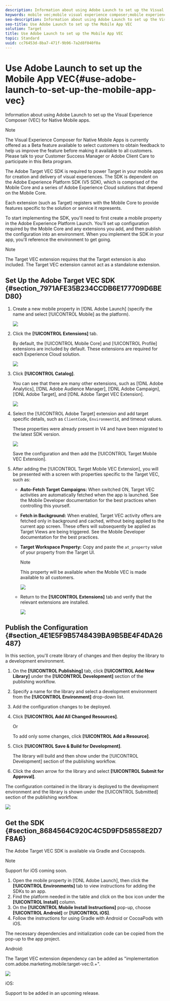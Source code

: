 ```yaml
---
description: Information about using Adobe Launch to set up the Visual Experience Composer (VEC) for Native Mobile apps.
keywords: mobile vec;mobile visual experience composer;mobile experience composer options;setting up;launch;adobe launch;vec sdk
seo-description: Information about using Adobe Launch to set up the Visual Experience Composer (VEC) for Native Mobile apps.
seo-title: Use Adobe Launch to set up the Mobile App VEC
solution: Target
title: Use Adobe Launch to set up the Mobile App VEC
topic: Standard
uuid: cc76453d-8ba7-471f-9b96-7a2d8f040f0a
---
```


# Use Adobe Launch to set up the Mobile App VEC{#use-adobe-launch-to-set-up-the-mobile-app-vec}

Information about using Adobe Launch to set up the Visual Experience Composer (VEC) for Native Mobile apps.

>[!NOTE]
>
>The Visual Experience Composer for Native Mobile Apps is currently offered as a Beta feature available to select customers to obtain feedback to help us improve the feature before making it available to all customers. Please talk to your Customer Success Manager or Adobe Client Care to participate in this Beta program.

The Adobe Target VEC SDK is required to power Target in your mobile apps for creation and delivery of visual experiences. The SDK is dependent on the Adobe Experience Platform SDK (V5 SDK), which is comprised of the Mobile Core and a series of Adobe Experience Cloud solutions that depend on the Mobile Core.

Each extension (such as Target) registers with the Mobile Core to provide features specific to the solution or service it represents.

To start implementing the SDK, you'll need to first create a mobile property in the Adobe Experience Platform Launch. You'll set up configuration required by the Mobile Core and any extensions you add, and then publish the configuration into an environment. When you implement the SDK in your app, you'll reference the environment to get going.

>[!NOTE]
>
>The Target VEC extension requires that the Target extension is also included. The Target VEC extension cannot act as a standalone extension.

## Set Up the Adobe Target VEC SDK {#section_7971AFE35B234CCDB6E177709D6BED80}

1. Create a new mobile property in [!DNL Adobe Launch] (specify the name and select [!UICONTROL Mobile] as the platform).

   ![](assets/launch_create_mobile_property.png)

1. Click the **[!UICONTROL Extensions]** tab.

   By default, the [!UICONTROL Mobile Core] and [!UICONTROL Profile] extensions are included by default. These extensions are required for each Experience Cloud solution.

   ![](assets/launch_2.png)

1. Click **[!UICONTROL Catalog]**.

   You can see that there are many other extensions, such as [!DNL Adobe Analytics], [!DNL Adobe Audience Manager], [!DNL Adobe Campaign], [!DNL Adobe Target], and [!DNL Adobe Target VEC Extension].

   ![](assets/launch_3.png)

1. Select the [!UICONTROL Adobe Target] extension and add target specific details, such as `ClientCode`, `EnvironmentId`, and timeout values.

   These properties were already present in V4 and have been migrated to the latest SDK version.

   ![](assets/launch_4.png)

   Save the configuration and then add the [!UICONTROL Target Mobile VEC Extension]. 

1. After adding the [!UICONTROL Target Mobile VEC Extension], you will be presented with a screen with properties specific to the Target VEC, such as:

    * **Auto-Fetch Target Campaigns:** When switched ON, Target VEC activities are automatically fetched when the app is launched. See the Mobile Developer documentation for the best practices when controlling this yourself. 
    * **Fetch in Background:** When enabled, Target VEC activity offers are fetched only in background and cached, without being applied to the current app screen. These offers will subsequently be applied as Target Views are being triggered. See the Mobile Developer documentation for the best practices. 
    * **Target Workspace Property:** Copy and paste the `at_property` value of your property from the Target UI.

      >[!NOTE]
      >
      >This property will be available when the Mobile VEC is made available to all customers.

      ![](assets/launch_5.png)

    * Return to the **[!UICONTROL Extensions]** tab and verify that the relevant extensions are installed.

      ![](assets/launch_6.png)

## Publish the Configuration {#section_4E1E5F9B5748439BA9B5BE4F4DA26487}

In this section, you'll create library of changes and then deploy the library to a development environment.

1. On the **[!UICONTROL Publishing]** tab, click **[!UICONTROL Add New Library]** under the **[!UICONTROL Development]** section of the publishing workflow. 
1. Specify a name for the library and select a development environment from the **[!UICONTROL Environment]** drop-down list. 
1. Add the configuration changes to be deployed. 
1. Click **[!UICONTROL Add All Changed Resources]**.

   Or

   To add only some changes, click **[!UICONTROL Add a Resource]**. 

1. Click **[!UICONTROL Save & Build for Development]**.

   The library will build and then show under the [!UICONTROL Development] section of the publishing workflow. 

1. Click the down arrow for the library and select **[!UICONTROL Submit for Approval]**.

The configuration contained in the library is deployed to the development environment and the library is shown under the [!UICONTROL Submitted] section of the publishing workflow.

![](assets/launch_7.png)

## Get the SDK {#section_8684564C920C4C5D9FD58558E2D7F8A6}

The Adobe Target VEC SDK is available via Gradle and Cocoapods.

>[!NOTE]
>
>Support for iOS coming soon.

1. Open the mobile property in [!DNL Adobe Launch], then click the **[!UICONTROL Environments]** tab to view instructions for adding the SDKs to an app. 
1. Find the platform needed in the table and click on the box icon under the **[!UICONTROL Install]** column. 
1. On the **[!UICONTROL Mobile Install Instructions]** pop-up, choose **[!UICONTROL Android]** or **[!UICONTROL iOS]**. 
1. Follow the instructions for using Gradle with Android or CocoaPods with iOS.

The necessary dependencies and initialization code can be copied from the pop-up to the app project.

Android:

The Target VEC extension dependency can be added as "implementation com.adobe.marketing.mobile:target-vec:0.+".

![](assets/launch_8.png)

iOS:

Support to be added in an upcoming release. 
